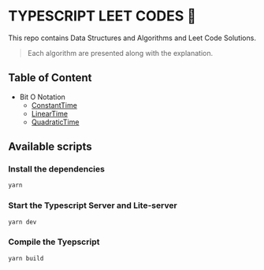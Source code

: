 # TYPESCRIPT LEET CODES 🚀

This repo contains Data Structures and Algorithms and Leet Code Solutions.

> Each algorithm are presented along with the explanation.

## Table of Content

- Bit O Notation
  - [ConstantTime](https://github.com/thutasann/ts-leet/tree/main/src/BigO/ConstantTime/)
  - [LinearTime](https://github.com/thutasann/ts-leet/tree/main/src/BigO/LinearTime/)
  - [QuadraticTime](https://github.com/thutasann/ts-leet/tree/main/src/BigO/QuadraticTime/)

## Available scripts

### Install the dependencies

```bash
yarn
```

### Start the Typescript Server and Lite-server

```bash
yarn dev
```

### Compile the Tyepscript

```bash
yarn build
```
